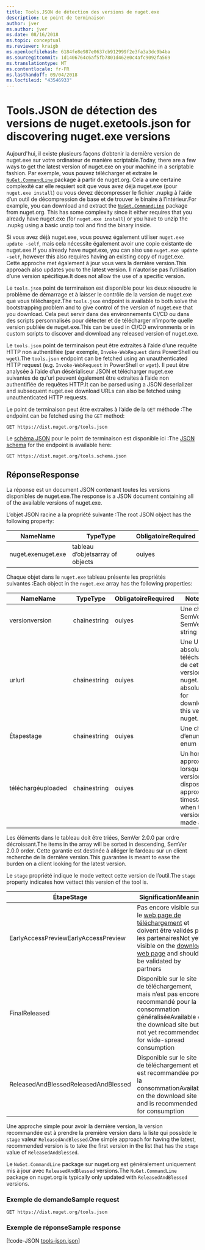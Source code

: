```yaml
---
title: Tools.JSON de détection des versions de nuget.exe
description: Le point de terminaison
author: jver
ms.author: jver
ms.date: 08/16/2018
ms.topic: conceptual
ms.reviewer: kraigb
ms.openlocfilehash: 6184fe8e987e0637cb912999f2e3fa3a3dc9b4ba
ms.sourcegitcommit: 1d1406764c6af5fb7801d462e0c4afc9092fa569
ms.translationtype: MT
ms.contentlocale: fr-FR
ms.lasthandoff: 09/04/2018
ms.locfileid: "43546933"
---
```

# <a name="toolsjson-for-discovering-nugetexe-versions"></a><span data-ttu-id="d3e2a-103">Tools.JSON de détection des versions de nuget.exe</span><span class="sxs-lookup"><span data-stu-id="d3e2a-103">tools.json for discovering nuget.exe versions</span></span>

<span data-ttu-id="d3e2a-104">Aujourd'hui, il existe plusieurs façons d’obtenir la dernière version de nuget.exe sur votre ordinateur de manière scriptable.</span><span class="sxs-lookup"><span data-stu-id="d3e2a-104">Today, there are a few ways to get the latest version of nuget.exe on your machine in a scriptable fashion.</span></span> <span data-ttu-id="d3e2a-105">Par exemple, vous pouvez télécharger et extraire le [ `NuGet.CommandLine` ](https://www.nuget.org/packages/NuGet.CommandLine/) package à partir de nuget.org. Cela a une certaine complexité car elle requiert soit que vous avez déjà nuget.exe (pour `nuget.exe install`) ou vous devez décompresser le fichier .nupkg à l’aide d’un outil de décompression de base et de trouver le binaire à l’intérieur.</span><span class="sxs-lookup"><span data-stu-id="d3e2a-105">For example, you can download and extract the [`NuGet.CommandLine`](https://www.nuget.org/packages/NuGet.CommandLine/) package from nuget.org. This has some complexity since it either requires that you already have nuget.exe (for `nuget.exe install`) or you have to unzip the .nupkg using a basic unzip tool and find the binary inside.</span></span>

<span data-ttu-id="d3e2a-106">Si vous avez déjà nuget.exe, vous pouvez également utiliser `nuget.exe update -self`, mais cela nécessite également avoir une copie existante de nuget.exe.</span><span class="sxs-lookup"><span data-stu-id="d3e2a-106">If you already have nuget.exe, you can also use `nuget.exe update -self`, however this also requires having an existing copy of nuget.exe.</span></span> <span data-ttu-id="d3e2a-107">Cette approche met également à jour vous vers la dernière version.</span><span class="sxs-lookup"><span data-stu-id="d3e2a-107">This approach also updates you to the latest version.</span></span> <span data-ttu-id="d3e2a-108">Il n’autorise pas l’utilisation d’une version spécifique.</span><span class="sxs-lookup"><span data-stu-id="d3e2a-108">It does not allow the use of a specific version.</span></span>

<span data-ttu-id="d3e2a-109">Le `tools.json` point de terminaison est disponible pour les deux résoudre le problème de démarrage et à laisser le contrôle de la version de nuget.exe que vous téléchargez.</span><span class="sxs-lookup"><span data-stu-id="d3e2a-109">The `tools.json` endpoint is available to both solve the bootstrapping problem and to give control of the version of nuget.exe that you download.</span></span> <span data-ttu-id="d3e2a-110">Cela peut servir dans des environnements CI/CD ou dans des scripts personnalisés pour détecter et de télécharger n’importe quelle version publiée de nuget.exe.</span><span class="sxs-lookup"><span data-stu-id="d3e2a-110">This can be used in CI/CD environments or in custom scripts to discover and download any released version of nuget.exe.</span></span>

<span data-ttu-id="d3e2a-111">Le `tools.json` point de terminaison peut être extraites à l’aide d’une requête HTTP non authentifiée (par exemple, `Invoke-WebRequest` dans PowerShell ou `wget`).</span><span class="sxs-lookup"><span data-stu-id="d3e2a-111">The `tools.json` endpoint can be fetched using an unauthenticated HTTP request (e.g. `Invoke-WebRequest` in PowerShell or `wget`).</span></span> <span data-ttu-id="d3e2a-112">Il peut être analysée à l’aide d’un désérialiseur JSON et télécharger nuget.exe suivantes de qu'url peuvent également être extraites à l’aide non authentifiée de requêtes HTTP.</span><span class="sxs-lookup"><span data-stu-id="d3e2a-112">It can be parsed using a JSON deserializer and subsequent nuget.exe download URLs can also be fetched using unauthenticated HTTP requests.</span></span>

<span data-ttu-id="d3e2a-113">Le point de terminaison peut être extraites à l’aide de la `GET` méthode :</span><span class="sxs-lookup"><span data-stu-id="d3e2a-113">The endpoint can be fetched using the `GET` method:</span></span>

    GET https://dist.nuget.org/tools.json

<span data-ttu-id="d3e2a-114">Le [schéma JSON](http://json-schema.org/) pour le point de terminaison est disponible ici :</span><span class="sxs-lookup"><span data-stu-id="d3e2a-114">The [JSON schema](http://json-schema.org/) for the endpoint is available here:</span></span>

    GET https://dist.nuget.org/tools.schema.json

## <a name="response"></a><span data-ttu-id="d3e2a-115">Réponse</span><span class="sxs-lookup"><span data-stu-id="d3e2a-115">Response</span></span>

<span data-ttu-id="d3e2a-116">La réponse est un document JSON contenant toutes les versions disponibles de nuget.exe.</span><span class="sxs-lookup"><span data-stu-id="d3e2a-116">The response is a JSON document containing all of the available versions of nuget.exe.</span></span>

<span data-ttu-id="d3e2a-117">L’objet JSON racine a la propriété suivante :</span><span class="sxs-lookup"><span data-stu-id="d3e2a-117">The root JSON object has the following property:</span></span>

<span data-ttu-id="d3e2a-118">Name</span><span class="sxs-lookup"><span data-stu-id="d3e2a-118">Name</span></span>      | <span data-ttu-id="d3e2a-119">Type</span><span class="sxs-lookup"><span data-stu-id="d3e2a-119">Type</span></span>             | <span data-ttu-id="d3e2a-120">Obligatoire</span><span class="sxs-lookup"><span data-stu-id="d3e2a-120">Required</span></span>
--------- | ---------------- | --------
<span data-ttu-id="d3e2a-121">nuget.exe</span><span class="sxs-lookup"><span data-stu-id="d3e2a-121">nuget.exe</span></span> | <span data-ttu-id="d3e2a-122">tableau d’objets</span><span class="sxs-lookup"><span data-stu-id="d3e2a-122">array of objects</span></span> | <span data-ttu-id="d3e2a-123">oui</span><span class="sxs-lookup"><span data-stu-id="d3e2a-123">yes</span></span>

<span data-ttu-id="d3e2a-124">Chaque objet dans le `nuget.exe` tableau présente les propriétés suivantes :</span><span class="sxs-lookup"><span data-stu-id="d3e2a-124">Each object in the `nuget.exe` array has the following properties:</span></span>

<span data-ttu-id="d3e2a-125">Name</span><span class="sxs-lookup"><span data-stu-id="d3e2a-125">Name</span></span>     | <span data-ttu-id="d3e2a-126">Type</span><span class="sxs-lookup"><span data-stu-id="d3e2a-126">Type</span></span>   | <span data-ttu-id="d3e2a-127">Obligatoire</span><span class="sxs-lookup"><span data-stu-id="d3e2a-127">Required</span></span> | <span data-ttu-id="d3e2a-128">Notes</span><span class="sxs-lookup"><span data-stu-id="d3e2a-128">Notes</span></span>
-------- | ------ | -------- | -----
<span data-ttu-id="d3e2a-129">version</span><span class="sxs-lookup"><span data-stu-id="d3e2a-129">version</span></span>  | <span data-ttu-id="d3e2a-130">chaîne</span><span class="sxs-lookup"><span data-stu-id="d3e2a-130">string</span></span> | <span data-ttu-id="d3e2a-131">oui</span><span class="sxs-lookup"><span data-stu-id="d3e2a-131">yes</span></span>      | <span data-ttu-id="d3e2a-132">Une chaîne de SemVer 2.0.0</span><span class="sxs-lookup"><span data-stu-id="d3e2a-132">A SemVer 2.0.0 string</span></span>
<span data-ttu-id="d3e2a-133">url</span><span class="sxs-lookup"><span data-stu-id="d3e2a-133">url</span></span>      | <span data-ttu-id="d3e2a-134">chaîne</span><span class="sxs-lookup"><span data-stu-id="d3e2a-134">string</span></span> | <span data-ttu-id="d3e2a-135">oui</span><span class="sxs-lookup"><span data-stu-id="d3e2a-135">yes</span></span>      | <span data-ttu-id="d3e2a-136">Une URL absolue pour le téléchargement de cette version de nuget.exe</span><span class="sxs-lookup"><span data-stu-id="d3e2a-136">An absolute URL for downloading this version of nuget.exe</span></span>
<span data-ttu-id="d3e2a-137">Étape</span><span class="sxs-lookup"><span data-stu-id="d3e2a-137">stage</span></span>    | <span data-ttu-id="d3e2a-138">chaîne</span><span class="sxs-lookup"><span data-stu-id="d3e2a-138">string</span></span> | <span data-ttu-id="d3e2a-139">oui</span><span class="sxs-lookup"><span data-stu-id="d3e2a-139">yes</span></span>      | <span data-ttu-id="d3e2a-140">Une chaîne d’enum</span><span class="sxs-lookup"><span data-stu-id="d3e2a-140">An enum string</span></span>
<span data-ttu-id="d3e2a-141">téléchargé</span><span class="sxs-lookup"><span data-stu-id="d3e2a-141">uploaded</span></span> | <span data-ttu-id="d3e2a-142">chaîne</span><span class="sxs-lookup"><span data-stu-id="d3e2a-142">string</span></span> | <span data-ttu-id="d3e2a-143">oui</span><span class="sxs-lookup"><span data-stu-id="d3e2a-143">yes</span></span>      | <span data-ttu-id="d3e2a-144">Un horodatage approximatif de lorsque la version mise à disposition</span><span class="sxs-lookup"><span data-stu-id="d3e2a-144">An approximate timestamp of when the version was made available</span></span>

<span data-ttu-id="d3e2a-145">Les éléments dans le tableau doit être triées, SemVer 2.0.0 par ordre décroissant.</span><span class="sxs-lookup"><span data-stu-id="d3e2a-145">The items in the array will be sorted in descending, SemVer 2.0.0 order.</span></span> <span data-ttu-id="d3e2a-146">Cette garantie est destinée à alléger le fardeau sur un client recherche de la dernière version.</span><span class="sxs-lookup"><span data-stu-id="d3e2a-146">This guarantee is meant to ease the burden on a client looking for the latest version.</span></span> 

<span data-ttu-id="d3e2a-147">Le `stage` propriété indique le mode vettect cette version de l’outil.</span><span class="sxs-lookup"><span data-stu-id="d3e2a-147">The `stage` property indicates how vettect this version of the tool is.</span></span> 

<span data-ttu-id="d3e2a-148">Étape</span><span class="sxs-lookup"><span data-stu-id="d3e2a-148">Stage</span></span>              | <span data-ttu-id="d3e2a-149">Signification</span><span class="sxs-lookup"><span data-stu-id="d3e2a-149">Meaning</span></span>
------------------ | ------
<span data-ttu-id="d3e2a-150">EarlyAccessPreview</span><span class="sxs-lookup"><span data-stu-id="d3e2a-150">EarlyAccessPreview</span></span> | <span data-ttu-id="d3e2a-151">Pas encore visible sur le [web page de téléchargement](https://www.nuget.org/downloads) et doivent être validés par les partenaires</span><span class="sxs-lookup"><span data-stu-id="d3e2a-151">Not yet visible on the [download web page](https://www.nuget.org/downloads) and should be validated by partners</span></span>
<span data-ttu-id="d3e2a-152">Final</span><span class="sxs-lookup"><span data-stu-id="d3e2a-152">Released</span></span>           | <span data-ttu-id="d3e2a-153">Disponible sur le site de téléchargement, mais n’est pas encore recommandé pour la consommation généralisée</span><span class="sxs-lookup"><span data-stu-id="d3e2a-153">Available on the download site but is not yet recommended for wide-spread consumption</span></span>
<span data-ttu-id="d3e2a-154">ReleasedAndBlessed</span><span class="sxs-lookup"><span data-stu-id="d3e2a-154">ReleasedAndBlessed</span></span> | <span data-ttu-id="d3e2a-155">Disponible sur le site de téléchargement et est recommandée pour la consommation</span><span class="sxs-lookup"><span data-stu-id="d3e2a-155">Available on the download site and is recommended for consumption</span></span>

<span data-ttu-id="d3e2a-156">Une approche simple pour avoir la dernière version, la version recommandée est à prendre la première version dans la liste qui possède le `stage` valeur `ReleasedAndBlessed`.</span><span class="sxs-lookup"><span data-stu-id="d3e2a-156">One simple approach for having the latest, recommended version is to take the first version in the list that has the `stage` value of `ReleasedAndBlessed`.</span></span>

<span data-ttu-id="d3e2a-157">Le `NuGet.CommandLine` package sur nuget.org est généralement uniquement mis à jour avec `ReleasedAndBlessed` versions.</span><span class="sxs-lookup"><span data-stu-id="d3e2a-157">The `NuGet.CommandLine` package on nuget.org is typically only updated with `ReleasedAndBlessed` versions.</span></span>

### <a name="sample-request"></a><span data-ttu-id="d3e2a-158">Exemple de demande</span><span class="sxs-lookup"><span data-stu-id="d3e2a-158">Sample request</span></span>

    GET https://dist.nuget.org/tools.json

### <a name="sample-response"></a><span data-ttu-id="d3e2a-159">Exemple de réponse</span><span class="sxs-lookup"><span data-stu-id="d3e2a-159">Sample response</span></span>

[!code-JSON [tools-json.json](./_data/tools-json.json)]
